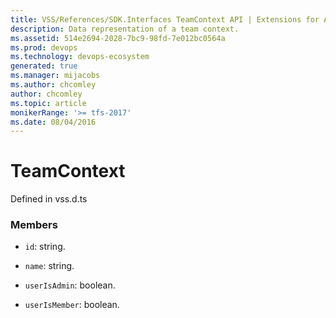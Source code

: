 ```yaml
---
title: VSS/References/SDK.Interfaces TeamContext API | Extensions for Azure DevOps Services
description: Data representation of a team context.
ms.assetid: 514e2694-2028-7bc9-98fd-7e012bc0564a
ms.prod: devops
ms.technology: devops-ecosystem
generated: true
ms.manager: mijacobs
ms.author: chcomley
author: chcomley
ms.topic: article
monikerRange: '>= tfs-2017'
ms.date: 08/04/2016
---
```


# TeamContext

Defined in vss.d.ts



### Members

* `id`: string. 

* `name`: string. 

* `userIsAdmin`: boolean. 

* `userIsMember`: boolean. 

